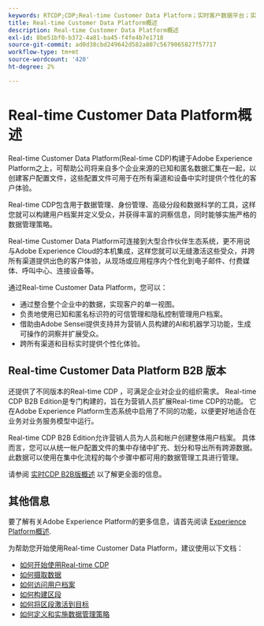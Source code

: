 ```yaml
---
keywords: RTCDP;CDP;Real-time Customer Data Platform；实时客户数据平台；实时CDP;CDP；客户AI
title: Real-time Customer Data Platform概述
description: Real-time Customer Data Platform概述
exl-id: 8be51bf0-b372-4a81-ba45-f4fe4b7e1718
source-git-commit: ad0d38cbd249642d582a807c5679065827f57717
workflow-type: tm+mt
source-wordcount: '420'
ht-degree: 2%

---
```


# Real-time Customer Data Platform概述

Real-time Customer Data Platform(Real-time CDP)构建于Adobe Experience Platform之上，可帮助公司将来自多个企业来源的已知和匿名数据汇集在一起，以创建客户配置文件，这些配置文件可用于在所有渠道和设备中实时提供个性化的客户体验。

Real-time CDP包含用于数据管理、身份管理、高级分段和数据科学的工具，这样您就可以构建用户档案并定义受众，并获得丰富的洞察信息，同时能够实施严格的数据管理策略。

Real-time Customer Data Platform可连接到大型合作伙伴生态系统，更不用说与Adobe Experience Cloud的本机集成，这样您就可以无缝激活这些受众，并跨所有渠道提供出色的客户体验，从现场或应用程序内个性化到电子邮件、付费媒体、呼叫中心、连接设备等。

通过Real-time Customer Data Platform，您可以：

* 通过整合整个企业中的数据，实现客户的单一视图。
* 负责地使用已知和匿名标识符的可信管理和隐私控制管理用户档案。
* 借助由Adobe Sensei提供支持并为营销人员构建的AI和机器学习功能，生成可操作的洞察并扩展受众。
* 跨所有渠道和目标实时提供个性化体验。

## Real-time Customer Data Platform B2B 版本

还提供了不同版本的Real-time CDP ，可满足企业对企业的组织需求。 Real-time CDP B2B Edition是专门构建的，旨在为营销人员扩展Real-time CDP的功能。 它在Adobe Experience Platform生态系统中启用了不同的功能，以便更好地适合在业务对业务服务模型中运行。

Real-time CDP B2B Edition允许营销人员为人员和帐户创建整体用户档案。 具体而言，您可以从统一帐户配置文件的集中存储中扩充、划分和导出所有跨源数据。 此数据可以使用在集中化流程的每个步骤中都可用的数据管理工具进行管理。

请参阅 [实时CDP B2B版概述](./b2b-overview.md) 以了解更全面的信息。

## 其他信息

要了解有关Adobe Experience Platform的更多信息，请首先阅读 [Experience Platform概述](../landing/home.md).

为帮助您开始使用Real-time Customer Data Platform，建议使用以下文档：

* [如何开始使用Real-time CDP](get-started.md)
* [如何摄取数据](sources/sources-overview.md)
* [如何访问用户档案](profile/profile-overview.md)
* [如何构建区段](segmentation/segmentation-overview.md)
* [如何将区段激活到目标](destinations/overview.md)
* [如何定义和实施数据管理策略](privacy/data-governance-overview.md)

